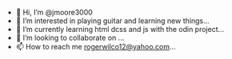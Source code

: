 - 👋 Hi, I’m @jmoore3000
- 👀 I’m interested in playing guitar and learning new things...
- 🌱 I’m currently learning html dcss and js with the odin project...
- 💞️ I’m looking to collaborate on ...
- 📫 How to reach me rogerwilco12@yahoo.com...

<!---
jmoore3000/jmoore3000 is a ✨ special ✨ repository because its `README.md` (this file) appears on your GitHub profile.
You can click the Preview link to take a look at your changes.
--->
